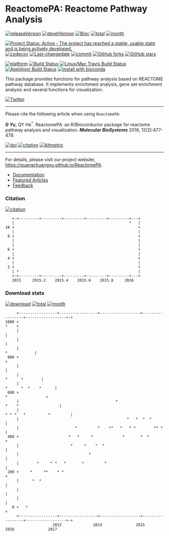 ReactomePA: Reactome Pathway Analysis
=====================================

[![releaseVersion](https://img.shields.io/badge/release%20version-1.18.0-green.svg?style=flat)](https://bioconductor.org/packages/ReactomePA) [![develVersion](https://img.shields.io/badge/devel%20version-1.19.1-green.svg?style=flat)](https://github.com/GuangchuangYu/ReactomePA) [![Bioc](http://www.bioconductor.org/shields/years-in-bioc/clusterProfiler.svg)](https://www.bioconductor.org/packages/devel/bioc/html/clusterProfiler.html#since) [![total](https://img.shields.io/badge/downloads-24252/total-blue.svg?style=flat)](https://bioconductor.org/packages/stats/bioc/ReactomePA) [![month](https://img.shields.io/badge/downloads-999/month-blue.svg?style=flat)](https://bioconductor.org/packages/stats/bioc/ReactomePA)

[![Project Status: Active - The project has reached a stable, usable state and is being actively developed.](http://www.repostatus.org/badges/latest/active.svg)](http://www.repostatus.org/#active) [![codecov](https://codecov.io/gh/GuangchuangYu/ReactomePA/branch/master/graph/badge.svg)](https://codecov.io/gh/GuangchuangYu/ReactomePA/) [![Last-changedate](https://img.shields.io/badge/last%20change-2016--11--10-green.svg)](https://github.com/GuangchuangYu/ReactomePA/commits/master) [![commit](http://www.bioconductor.org/shields/commits/bioc/ReactomePA.svg)](https://www.bioconductor.org/packages/devel/bioc/html/ReactomePA.html#svn_source) [![GitHub forks](https://img.shields.io/github/forks/GuangchuangYu/ReactomePA.svg)](https://github.com/GuangchuangYu/ReactomePA/network) [![GitHub stars](https://img.shields.io/github/stars/GuangchuangYu/ReactomePA.svg)](https://github.com/GuangchuangYu/ReactomePA/stargazers)

[![platform](http://www.bioconductor.org/shields/availability/devel/ReactomePA.svg)](https://www.bioconductor.org/packages/devel/bioc/html/ReactomePA.html#archives) [![Build Status](http://www.bioconductor.org/shields/build/devel/bioc/ReactomePA.svg)](https://bioconductor.org/checkResults/devel/bioc-LATEST/ReactomePA/) [![Linux/Mac Travis Build Status](https://img.shields.io/travis/GuangchuangYu/ReactomePA/master.svg?label=Mac%20OSX%20%26%20Linux)](https://travis-ci.org/GuangchuangYu/ReactomePA) [![AppVeyor Build Status](https://img.shields.io/appveyor/ci/Guangchuangyu/ReactomePA/master.svg?label=Windows)](https://ci.appveyor.com/project/GuangchuangYu/ReactomePA) [![install with bioconda](https://img.shields.io/badge/install%20with-bioconda-green.svg?style=flat)](http://bioconda.github.io/recipes/bioconductor-reactomepa/README.html)

This package provides functions for pathway analysis based on REACTOME pathway database. It implements enrichment analysis, gene set enrichment analysis and several functions for visualization.

[![Twitter](https://img.shields.io/twitter/url/https/github.com/GuangchuangYu/ReactomePA.svg?style=social)](https://twitter.com/intent/tweet?hashtags=ReactomePA&url=http://pubs.rsc.org/en/Content/ArticleLanding/2016/MB/C5MB00663E#!divAbstract)

------------------------------------------------------------------------

Please cite the following article when using `ReactomePA`:

***G Yu***, QY He<sup>\*</sup>. ReactomePA: an R/Bioconductor package for reactome pathway analysis and visualization. ***Molecular BioSystems*** 2016, 12(2):477-479.

[![doi](https://img.shields.io/badge/doi-10.1039/c5mb00663e-green.svg?style=flat)](http://dx.doi.org/10.1039/c5mb00663e) [![citation](https://img.shields.io/badge/cited%20by-12-green.svg?style=flat)](https://scholar.google.com.hk/scholar?oi=bibs&hl=en&cites=3311691878690959578) [![Altmetric](https://img.shields.io/badge/Altmetric-15-green.svg?style=flat)](https://www.altmetric.com/details/4796667)

------------------------------------------------------------------------

For details, please visit our project website, <https://guangchuangyu.github.io/ReactomePA>.

-   [Documentation](https://guangchuangyu.github.io/ReactomePA/documentation/)
-   [Featured Articles](https://guangchuangyu.github.io/ReactomePA/featuredArticles/)
-   [Feedback](https://guangchuangyu.github.io/ReactomePA/#feedback)

### Citation

[![citation](https://img.shields.io/badge/cited%20by-12-green.svg?style=flat)](https://scholar.google.com.hk/scholar?oi=bibs&hl=en&cites=3311691878690959578)

       +-+---------+---------+---------+---------+---------+---+
       |                                                   *   |
    10 +                                                       +
       |                                                       |
     8 +                                                       +
       |                                                       |
       |                                                       |
     6 +                                                       +
       |                                                       |
     4 +                                                       +
       |                                                       |
     2 +                                                       +
       | *                                                     |
       +-+---------+---------+---------+---------+---------+---+
       2015     2015.2    2015.4    2015.6    2015.8     2016   

### Download stats

[![download](http://www.bioconductor.org/shields/downloads/ReactomePA.svg)](https://bioconductor.org/packages/stats/bioc/ReactomePA/) [![total](https://img.shields.io/badge/downloads-24252/total-blue.svg?style=flat)](https://bioconductor.org/packages/stats/bioc/ReactomePA) [![month](https://img.shields.io/badge/downloads-999/month-blue.svg?style=flat)](https://bioconductor.org/packages/stats/bioc/ReactomePA)

         +-----------------+-----------------+------------------+-----------------+------------------+-+
    1000 +                                                                                        *    +
         |                                                                                             |
         |                                                                                             |
         |                                                                                *            |
     800 +                                                                                             +
         |                                                                                             |
         |                                                                             *      *        |
         |                                                                       *      *  *    *      |
     600 +                                                                           *                 +
         |                                           *                         *    *                  |
         |                                                                * * *   *          *         |
         |                                                *   *  *  *                                  |
         |                         *         *    **   *   * *        ** *                             |
     400 +                      *   *     *             *       *  *                                   +
         |                       *     *    *  *                                                       |
         |                               *                                                             |
         |        *     * *   *       *         *                                                      |
     200 +     *     **    * *                                                                         +
         |      *  *                                                                                   |
         |                                                                                             |
         |                                                                                             |
       0 +   *                                                                                         +
         +-----------------+-----------------+------------------+-----------------+------------------+-+
                         2013              2014               2015              2016               2017
